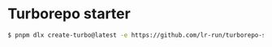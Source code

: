 # Turborepo starter

```bash
$ pnpm dlx create-turbo@latest -e https://github.com/lr-run/turborepo-starter
```
